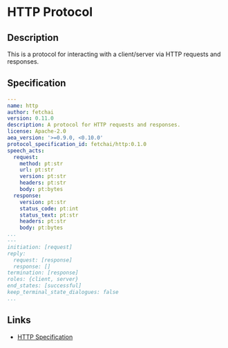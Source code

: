 # HTTP Protocol

## Description

This is a protocol for interacting with a client/server via HTTP requests and responses.

## Specification

```yaml
---
name: http
author: fetchai
version: 0.11.0
description: A protocol for HTTP requests and responses.
license: Apache-2.0
aea_version: '>=0.9.0, <0.10.0'
protocol_specification_id: fetchai/http:0.1.0
speech_acts:
  request:
    method: pt:str
    url: pt:str
    version: pt:str
    headers: pt:str
    body: pt:bytes
  response:
    version: pt:str
    status_code: pt:int
    status_text: pt:str
    headers: pt:str
    body: pt:bytes
...
---
initiation: [request]
reply:
  request: [response]
  response: []
termination: [response]
roles: {client, server}
end_states: [successful]
keep_terminal_state_dialogues: false
...
```

## Links

* <a href="https://www.w3.org/Protocols/rfc2616/rfc2616.html" target="_blank">HTTP Specification</a>
